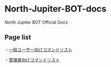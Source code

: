 # North-Jupiter-BOT-docs
North Jupiter BOT Official Docs

## Page list
・[一般ユーザー向けコマンドリスト](https://github.com/Quantum8060-org/North-Jupiter-BOT-docs/blob/main/docs/COMMANDS.md#%E4%B8%80%E8%88%AC%E3%83%A6%E3%83%BC%E3%82%B6%E3%83%BC%E5%90%91%E3%81%91%E3%82%B3%E3%83%9E%E3%83%B3%E3%83%89%E3%83%AA%E3%82%B9%E3%83%88)


・[管理者向けコマンドリスト](https://github.com/Quantum8060-org/North-Jupiter-BOT-docs/blob/main/docs/ADMIN.md#%E7%AE%A1%E7%90%86%E8%80%85%E5%90%91%E3%81%91%E3%82%B3%E3%83%9E%E3%83%B3%E3%83%89%E3%83%AA%E3%82%B9%E3%83%88)